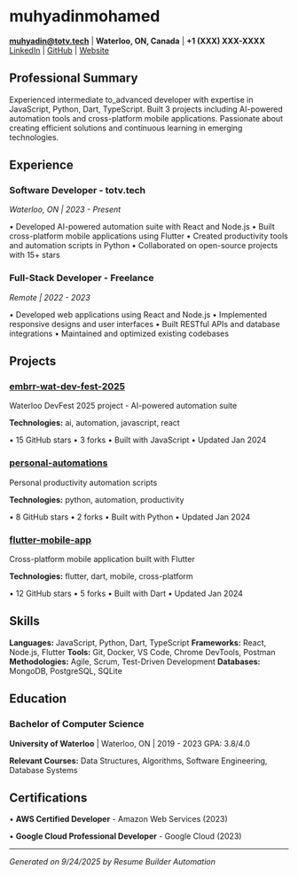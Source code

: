 # muhyadinmohamed

**muhyadin@totv.tech** | **Waterloo, ON, Canada** | **+1 (XXX) XXX-XXXX**
[LinkedIn](https://linkedin.com/in/muhyadinmohamed) | [GitHub](https://github.com/muhyadinmohamed) | [Website](https://muhyadinmohamed.dev)

## Professional Summary

Experienced intermediate to_advanced developer with expertise in JavaScript, Python, Dart, TypeScript. 
        Built 3 projects including AI-powered automation tools and cross-platform mobile applications. 
        Passionate about creating efficient solutions and continuous learning in emerging technologies.

## Experience


### Software Developer - totv.tech
*Waterloo, ON | 2023 - Present*

• Developed AI-powered automation suite with React and Node.js
• Built cross-platform mobile applications using Flutter
• Created productivity tools and automation scripts in Python
• Collaborated on open-source projects with 15+ stars


### Full-Stack Developer - Freelance
*Remote | 2022 - 2023*

• Developed web applications using React and Node.js
• Implemented responsive designs and user interfaces
• Built RESTful APIs and database integrations
• Maintained and optimized existing codebases


## Projects


### [embrr-wat-dev-fest-2025](https://github.com/think-outside-the-valley/embrr-wat-dev-fest-2025)
Waterloo DevFest 2025 project - AI-powered automation suite

**Technologies:** ai, automation, javascript, react

• 15 GitHub stars
• 3 forks
• Built with JavaScript
• Updated Jan 2024


### [personal-automations](https://github.com/muhyadinmohamed/personal-automations)
Personal productivity automation scripts

**Technologies:** python, automation, productivity

• 8 GitHub stars
• 2 forks
• Built with Python
• Updated Jan 2024


### [flutter-mobile-app](https://github.com/muhyadinmohamed/flutter-mobile-app)
Cross-platform mobile application built with Flutter

**Technologies:** flutter, dart, mobile, cross-platform

• 12 GitHub stars
• 5 forks
• Built with Dart
• Updated Jan 2024


## Skills

**Languages:** JavaScript, Python, Dart, TypeScript
**Frameworks:** React, Node.js, Flutter
**Tools:** Git, Docker, VS Code, Chrome DevTools, Postman
**Methodologies:** Agile, Scrum, Test-Driven Development
**Databases:** MongoDB, PostgreSQL, SQLite

## Education


### Bachelor of Computer Science
**University of Waterloo** | Waterloo, ON | 2019 - 2023
GPA: 3.8/4.0

**Relevant Courses:** Data Structures, Algorithms, Software Engineering, Database Systems


## Certifications


• **AWS Certified Developer** - Amazon Web Services (2023)


• **Google Cloud Professional Developer** - Google Cloud (2023)


---
*Generated on 9/24/2025 by Resume Builder Automation*
